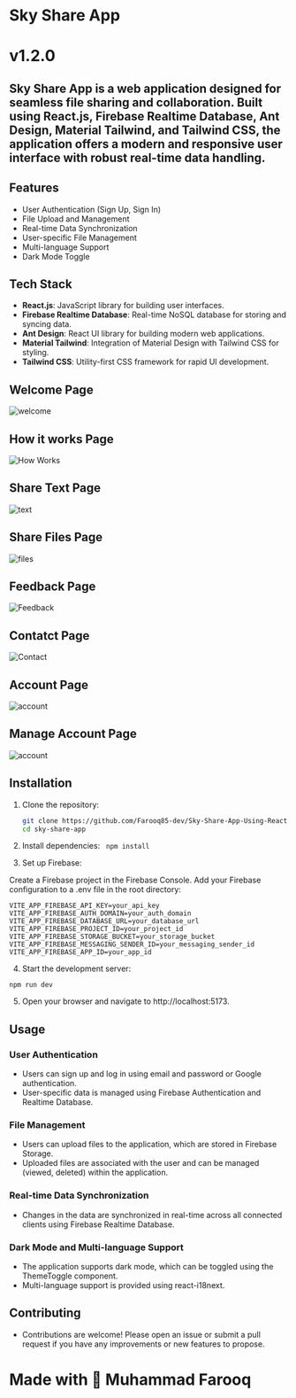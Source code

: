 # Sky Share App

# v1.2.0

## Sky Share App is a web application designed for seamless file sharing and collaboration. Built using React.js, Firebase Realtime Database, Ant Design, Material Tailwind, and Tailwind CSS, the application offers a modern and responsive user interface with robust real-time data handling.

## Features

- User Authentication (Sign Up, Sign In)
- File Upload and Management
- Real-time Data Synchronization
- User-specific File Management
- Multi-language Support
- Dark Mode Toggle

## Tech Stack

- **React.js**: JavaScript library for building user interfaces.
- **Firebase Realtime Database**: Real-time NoSQL database for storing and syncing data.
- **Ant Design**: React UI library for building modern web applications.
- **Material Tailwind**: Integration of Material Design with Tailwind CSS for styling.
- **Tailwind CSS**: Utility-first CSS framework for rapid UI development.

## Welcome Page

![welcome](./src/Assets/Images/welcome.png)

## How it works Page

![How Works](./src/Assets/Images/how-it-works.png)

## Share Text Page

![text](./src/Assets/Images/share-text.png)

## Share Files Page

![files](./src/Assets/Images/share-files.png)

## Feedback Page

![Feedback](./src/Assets/Images/feedback.png)

## Contatct Page

![Contact](./src/Assets/Images/contact-us.png)

## Account Page

![account](./src/Assets/Images/signup-login.png)

## Manage Account Page

![account](./src/Assets/Images/account-settings.png)

## Installation

1. Clone the repository:

   ```bash
   git clone https://github.com/Farooq85-dev/Sky-Share-App-Using-React-JS
   cd sky-share-app
   ```

2. Install dependencies:
   ` npm install`
3. Set up Firebase:

Create a Firebase project in the Firebase Console.
Add your Firebase configuration to a .env file in the root directory:

```
VITE_APP_FIREBASE_API_KEY=your_api_key
VITE_APP_FIREBASE_AUTH_DOMAIN=your_auth_domain
VITE_APP_FIREBASE_DATABASE_URL=your_database_url
VITE_APP_FIREBASE_PROJECT_ID=your_project_id
VITE_APP_FIREBASE_STORAGE_BUCKET=your_storage_bucket
VITE_APP_FIREBASE_MESSAGING_SENDER_ID=your_messaging_sender_id
VITE_APP_FIREBASE_APP_ID=your_app_id
```

4. Start the development server:

`npm run dev `

5. Open your browser and navigate to http://localhost:5173.

## Usage

### User Authentication

- Users can sign up and log in using email and password or Google authentication.
- User-specific data is managed using Firebase Authentication and Realtime Database.

### File Management

- Users can upload files to the application, which are stored in Firebase Storage.
- Uploaded files are associated with the user and can be managed (viewed, deleted) within the application.

### Real-time Data Synchronization

- Changes in the data are synchronized in real-time across all connected clients using Firebase Realtime Database.

### Dark Mode and Multi-language Support

- The application supports dark mode, which can be toggled using the ThemeToggle component.
- Multi-language support is provided using react-i18next.

## Contributing

- Contributions are welcome! Please open an issue or submit a pull request if you have any improvements or new features to propose.

# Made with 💙 Muhammad Farooq

